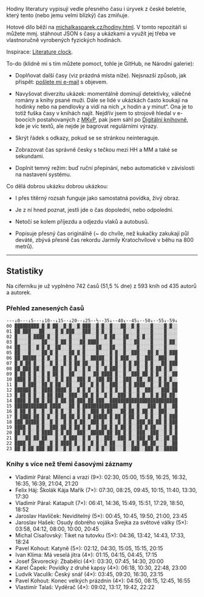 Hodiny literatury vypisují vedle přesného času i úryvek z české beletrie, který tento (nebo jemu velmi blízký) čas zmiňuje.

Hotové dílo běží na [michalkasparek.cz/hodiny.html](https://michalkasparek.cz/hodiny.html). V tomto repozitáři si můžete mmj. stáhnout JSON s časy a ukázkami a využít jej třeba ve vlastnoručně vyrobených fyzických hodinách.

Inspirace: [Literature clock](https://literature-clock.jenevoldsen.com/).

To-do (klidně mi s tím můžete pomoct, tohle je GitHub, ne Národní galerie):

- Doplňovat další časy (viz prázdná místa níže). Nejsnazší způsob, jak přispět: [pošlete mi e-mail](mailto:michal.kasparek@gmail.com) s objevem.

- Navyšovat diverzitu ukázek: momentálně dominují detektivky, válečné romány a knihy psané muži. Dále se lidé v ukázkách často koukají na hodinky nebo na pendlovky a vidí na nich „x hodin a y minut“. Ona je to totiž fuška časy v knihách najít. Nejdřív jsem to strojově hledal v e-boocích postahovaných z [MKvP](https://www.mlp.cz/cz/katalog-on-line/eknihy/), pak jsem sáhl po [Digitální knihovně](https://www.digitalniknihovna.cz/), kde je víc textů, ale nejde je bagrovat regulárními výrazy. 

- Skrýt řádek s odkazy, pokud se se stránkou neinteraguje.

- Zobrazovat čas správně česky s tečkou mezi HH a MM a také se sekundami.

- Doplnit temný režim: buď ruční přepínání, nebo automatické v závislosti na nastavení systému.

Co dělá dobrou ukázku dobrou ukázkou:

- I přes titěrný rozsah funguje jako samostatná povídka, živý obraz.

- Je z ní hned poznat, jestli jde o čas dopolední, nebo odpolední.

- Netočí se kolem příjezdu a odjezdu vlaků a autobusů.

- Popisuje přesný čas originálně (~ do chvíle, než kukačky zakukají půl deváté, zbývá přesně čas rekordu Jarmily Kratochvílové v běhu na 800 metrů).

***

## Statistiky

Na ciferníku je už vyplněno 742 časů (51,5 % dne) z 593 knih od 435 autorů a autorek.

### Přehled zanesených časů

~~~
---↓0---↓5---↓10--↓15--↓20--↓25--½--35↓--40↓--45↓--50↓--55↓-59↓  
00 ▓▓▓▓▓▓▓▓▓░▓░▓░▓▓░░▓░▓░░▓░▓▓▓░░▓░▓░░▓░░░▓▓░░▓░▓░░░░▓░░░░▓░▓░░  
01 ▓▓░▓▓▓░░░▓▓░░░░▓░▓░▓▓▓░░░▓▓▓░░▓░▓░░▓░░░░▓░░░░▓░░░░▓░░░░▓░░░░  
02 ▓░░░░▓░▓▓▓▓░▓░░▓░░░░▓░░░░▓░░░░▓░░▓░▓▓░░░▓▓░░░▓░▓░░▓░░░░▓░░░░  
03 ▓░░░░▓░░░░▓▓░░░▓░▓▓░▓░░░▓▓░▓▓▓▓░░░░▓░░░░▓░░░▓▓░░░░▓░░░░▓░▓▓░  
04 ▓▓░░░▓░░▓░▓░▓░░▓▓░░░▓░░░░▓░░░░▓▓░░░▓▓░░░▓░░░░▓░░░░▓░░░░▓░░░░  
05 ▓▓░░░▓░░░░▓▓░▓░▓░░░░▓▓░▓░▓░░░░▓░░░░▓░▓░░▓░░▓▓▓░░░▓▓░▓░░▓░▓▓▓  
06 ▓▓░▓▓▓▓▓░░▓░▓░░▓░░▓░▓░▓░░▓░░▓▓▓▓▓░░▓░▓░▓▓▓░░░▓░░▓▓▓░░▓▓▓░░░▓  
07 ▓░▓░▓▓░▓░░▓░░▓░▓░░▓░▓░▓▓░▓▓░░░▓░▓░░▓░▓░░▓░▓░▓▓░░▓░▓░░░▓▓░▓▓▓  
08 ▓▓░▓▓▓░▓▓░▓░░░▓▓░▓░░▓░▓░░▓░▓░░▓░░▓░▓▓▓░░▓░▓░░▓░░▓░▓░▓▓░▓░▓░░  
09 ▓░▓▓░▓░▓░░▓░▓░▓▓░▓░░▓▓░░░▓░░░▓▓░▓▓▓▓░▓░░▓░░▓▓▓░▓▓░▓░▓░░▓░░▓▓  
10 ▓▓▓▓░▓░▓░░▓░▓░░▓░▓░▓▓░░▓▓▓░▓░░▓▓▓░▓▓░▓░░▓▓▓░░▓▓░░▓▓░░▓░▓░▓░░  
11 ▓░░▓░▓▓▓░░▓▓░▓░▓▓░░▓▓░░░▓▓░░▓░▓░▓░░▓▓▓░░▓░▓░▓▓▓▓░░▓░░▓░▓▓░▓▓  
12 ▓▓▓▓▓▓░▓░░▓▓▓▓░▓▓▓▓░▓░░▓░▓░▓░░▓░▓░░▓░▓░░▓░▓░░▓░░▓▓▓░░░▓▓▓░▓▓  
13 ▓░▓▓░▓░▓░░▓░▓▓░▓▓▓░░▓▓▓░░▓▓░▓░▓░░▓░▓░░▓▓▓░▓░░▓░▓░░▓░▓░▓▓░▓▓░  
14 ▓▓▓▓░▓░▓▓░▓░▓▓░▓░▓▓░▓▓░▓▓▓░▓▓░▓▓▓░░▓▓▓▓▓▓▓▓▓▓▓▓▓▓▓▓▓▓▓▓▓▓▓▓▓  
15 ▓▓▓▓▓▓▓▓▓▓▓▓░▓▓▓▓░░░▓▓░▓░▓▓▓▓▓▓▓▓▓▓▓▓▓░░▓░▓░░▓░░░▓▓▓░▓░▓░░▓▓  
16 ▓░▓▓░▓░▓░░▓░░▓░▓░▓░░▓░░▓░▓░░▓▓▓░▓░▓▓░░░▓▓░▓▓░▓░▓▓░▓░░▓▓▓░░░▓  
17 ▓░▓▓▓▓░▓▓░▓░▓░░▓░▓▓░▓▓░▓░▓░▓░▓▓▓▓▓░▓░▓▓░▓░▓▓░▓░░▓░▓░░▓░▓░▓▓▓  
18 ▓▓▓░▓▓▓▓▓░▓░░▓░▓░░▓░▓░▓░▓▓░░▓▓▓░▓░░▓░░▓░▓░▓░░▓▓▓░▓▓░▓▓░▓░▓▓▓  
19 ▓▓▓▓░▓░░▓░▓░░▓▓▓░▓▓░▓░▓▓░▓░▓░░▓░▓▓░▓░▓░▓▓░▓░░▓▓░▓░▓▓░░░▓░▓░▓  
20 ▓▓░▓░▓░░▓░▓▓▓▓░▓░▓░▓▓░░▓▓▓░░▓▓▓▓▓░▓▓░▓▓░▓░▓░░▓▓▓░░▓▓▓░░▓░▓░▓  
21 ▓░░░▓▓░▓▓░▓▓░░░▓░░▓░▓▓▓░░▓░▓░░▓░░▓▓▓░░▓▓▓░▓░░▓▓▓░▓▓░▓░░▓▓░▓▓  
22 ▓▓▓▓░▓░░░▓▓░░▓░▓░▓▓▓▓░▓░░▓░░▓░▓░░▓░▓▓░░░▓░░▓░▓░▓▓░▓▓░░░▓░░▓▓  
23 ▓▓░▓░▓▓░▓▓▓░▓▓░▓░░▓░▓░░▓░▓░▓░░▓░▓░░▓▓░░░▓░░▓▓▓░░▓▓▓░▓░░▓▓▓▓▓  
~~~

### Knihy s více než třemi časovými záznamy

- Vladimír Páral: Milenci a vrazi (9×): 02:30, 05:00, 15:59, 16:25, 16:32, 16:35, 16:39, 21:04, 21:20
- Felix Háj: Školák Kája Mařík (7×): 07:30, 08:25, 09:45, 10:15, 11:40, 13:30, 17:30
- Vladimír Páral: Katapult (7×): 06:41, 14:36, 15:49, 15:51, 17:29, 18:50, 18:52
- Jaroslav Havlíček: Neviditelný (5×): 00:45, 10:45, 19:50, 21:00, 23:45
- Jaroslav Hašek: Osudy dobrého vojáka Švejka za světové války (5×): 03:58, 04:12, 08:00, 10:00, 20:45
- Michal Císařovský: Tiket na tutovku (5×): 04:36, 13:42, 14:43, 17:33, 18:24
- Pavel Kohout: Katyně (5×): 02:12, 04:30, 15:05, 15:15, 20:15
- Ivan Klíma: Má veselá jitra (4×): 01:15, 04:15, 04:45, 17:15
- Josef Škvorecký: Zbabělci (4×): 03:30, 07:45, 14:30, 20:00
- Karel Čapek: Povídky z druhé kapsy (4×): 06:18, 10:30, 22:48, 23:00
- Ludvík Vaculík: Český snář (4×): 03:45, 09:20, 16:30, 23:15
- Pavel Kohout: Konec velkých prázdnin (4×): 04:50, 08:15, 12:45, 16:55
- Vlastimír Talaš: Vyděrač (4×): 09:02, 13:17, 19:42, 22:22
